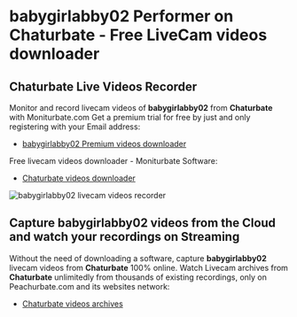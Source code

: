 # babygirlabby02 Performer on Chaturbate - Free LiveCam videos downloader

## Chaturbate Live Videos Recorder

Monitor and record livecam videos of **babygirlabby02** from **Chaturbate** with Moniturbate.com
Get a premium trial for free by just and only registering with your Email address:
* [babygirlabby02 Premium videos downloader](https://moniturbate.com/request-demo-licence-key.html)

Free livecam videos downloader - Moniturbate Software:
* [Chaturbate videos downloader](https://moniturbate.com/moniturbate-download-software.html)

![babygirlabby02 livecam videos recorder](https://peachurnet.com/templates/moniturbate-software.png)


## Capture babygirlabby02 videos from the Cloud and watch your recordings on Streaming

Without the need of downloading a software, capture **babygirlabby02** livecam videos from **Chaturbate** 100% online.
Watch Livecam archives from **Chaturbate** unlimitedly from thousands of existing recordings, only on Peachurbate.com and its websites network:
* [Chaturbate videos archives](https://peachurnet.com/)